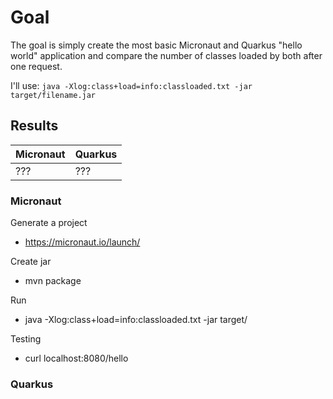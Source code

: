 # Goal

The goal is simply create the most basic Micronaut and Quarkus
"hello world" application and compare the number of classes
loaded by both after one request.

I'll use: `java -Xlog:class+load=info:classloaded.txt -jar target/filename.jar`

## Results

Micronaut | Quarkus
----------|--------
???       | ???

### Micronaut

Generate a project
  - https://micronaut.io/launch/

Create jar
  - mvn package

Run
  - java -Xlog:class+load=info:classloaded.txt -jar target/

Testing
  - curl localhost:8080/hello

### Quarkus

